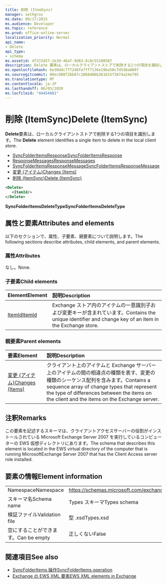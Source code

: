 ```yaml
---
title: 削除 (ItemSync)
manager: sethgros
ms.date: 09/17/2015
ms.audience: Developer
ms.topic: reference
ms.prod: office-online-server
localization_priority: Normal
api_name:
- Delete
api_type:
- schema
ms.assetid: 4f372d57-2e39-46af-9d83-6c8c55108587
description: Delete 要素は、ローカルクライアントストアで削除する1つの項目を識別します。
ms.openlocfilehash: 6e30ddc7f7248fe7ff7136e19ba58c7d5d8a800f
ms.sourcegitcommit: 88ec988f2bb67c1866d06b361615f3674a24e795
ms.translationtype: MT
ms.contentlocale: ja-JP
ms.lasthandoff: 06/03/2020
ms.locfileid: "44454681"
---
```

# <a name="delete-itemsync"></a><span data-ttu-id="10223-103">削除 (ItemSync)</span><span class="sxs-lookup"><span data-stu-id="10223-103">Delete (ItemSync)</span></span>

<span data-ttu-id="10223-104">**Delete**要素は、ローカルクライアントストアで削除する1つの項目を識別します。</span><span class="sxs-lookup"><span data-stu-id="10223-104">The **Delete** element identifies a single item to delete in the local client store.</span></span> 
  
- [<span data-ttu-id="10223-105">SyncFolderItemsResponse</span><span class="sxs-lookup"><span data-stu-id="10223-105">SyncFolderItemsResponse</span></span>](syncfolderitemsresponse.md)  
- [<span data-ttu-id="10223-106">ResponseMessages</span><span class="sxs-lookup"><span data-stu-id="10223-106">ResponseMessages</span></span>](responsemessages.md) 
- [<span data-ttu-id="10223-107">SyncFolderItemsResponseMessage</span><span class="sxs-lookup"><span data-stu-id="10223-107">SyncFolderItemsResponseMessage</span></span>](syncfolderitemsresponsemessage.md)  
- [<span data-ttu-id="10223-108">変更 (アイテム)</span><span class="sxs-lookup"><span data-stu-id="10223-108">Changes (Items)</span></span>](changes-items.md)  
- [<span data-ttu-id="10223-109">削除 (ItemSync)</span><span class="sxs-lookup"><span data-stu-id="10223-109">Delete (ItemSync)</span></span>](delete-itemsync.md)
  
```xml
<Delete>
   <ItemId/>
</Delete>
```

<span data-ttu-id="10223-110">**SyncFolderItemsDeleteType**</span><span class="sxs-lookup"><span data-stu-id="10223-110">**SyncFolderItemsDeleteType**</span></span>

## <a name="attributes-and-elements"></a><span data-ttu-id="10223-111">属性と要素</span><span class="sxs-lookup"><span data-stu-id="10223-111">Attributes and elements</span></span>

<span data-ttu-id="10223-112">以下のセクションで、属性、子要素、親要素について説明します。</span><span class="sxs-lookup"><span data-stu-id="10223-112">The following sections describe attributes, child elements, and parent elements.</span></span>
  
### <a name="attributes"></a><span data-ttu-id="10223-113">属性</span><span class="sxs-lookup"><span data-stu-id="10223-113">Attributes</span></span>

<span data-ttu-id="10223-114">なし。</span><span class="sxs-lookup"><span data-stu-id="10223-114">None.</span></span>
  
### <a name="child-elements"></a><span data-ttu-id="10223-115">子要素</span><span class="sxs-lookup"><span data-stu-id="10223-115">Child elements</span></span>

|<span data-ttu-id="10223-116">**Element**</span><span class="sxs-lookup"><span data-stu-id="10223-116">**Element**</span></span>|<span data-ttu-id="10223-117">**説明**</span><span class="sxs-lookup"><span data-stu-id="10223-117">**Description**</span></span>|
|:-----|:-----|
|[<span data-ttu-id="10223-118">ItemId</span><span class="sxs-lookup"><span data-stu-id="10223-118">ItemId</span></span>](itemid.md) <br/> |<span data-ttu-id="10223-119">Exchange ストア内のアイテムの一意識別子および変更キーが含まれています。</span><span class="sxs-lookup"><span data-stu-id="10223-119">Contains the unique identifier and change key of an item in the Exchange store.</span></span>  <br/> |
   
### <a name="parent-elements"></a><span data-ttu-id="10223-120">親要素</span><span class="sxs-lookup"><span data-stu-id="10223-120">Parent elements</span></span>

|<span data-ttu-id="10223-121">**要素**</span><span class="sxs-lookup"><span data-stu-id="10223-121">**Element**</span></span>|<span data-ttu-id="10223-122">**説明**</span><span class="sxs-lookup"><span data-stu-id="10223-122">**Description**</span></span>|
|:-----|:-----|
|[<span data-ttu-id="10223-123">変更 (アイテム)</span><span class="sxs-lookup"><span data-stu-id="10223-123">Changes (Items)</span></span>](changes-items.md) <br/> |<span data-ttu-id="10223-124">クライアント上のアイテムと Exchange サーバー上のアイテムの間の相違点の種類を表す、変更の種類のシーケンス配列を含みます。</span><span class="sxs-lookup"><span data-stu-id="10223-124">Contains a sequence array of change types that represent the type of differences between the items on the client and the items on the Exchange server.</span></span>  <br/> |
   
## <a name="remarks"></a><span data-ttu-id="10223-125">注釈</span><span class="sxs-lookup"><span data-stu-id="10223-125">Remarks</span></span>

<span data-ttu-id="10223-126">この要素を記述するスキーマは、クライアントアクセスサーバーの役割がインストールされている Microsoft Exchange Server 2007 を実行しているコンピューターの EWS 仮想ディレクトリにあります。</span><span class="sxs-lookup"><span data-stu-id="10223-126">The schema that describes this element is located in the EWS virtual directory of the computer that is running MicrosoftExchange Server 2007 that has the Client Access server role installed.</span></span>
  
## <a name="element-information"></a><span data-ttu-id="10223-127">要素の情報</span><span class="sxs-lookup"><span data-stu-id="10223-127">Element information</span></span>

|||
|:-----|:-----|
|<span data-ttu-id="10223-128">Namespace</span><span class="sxs-lookup"><span data-stu-id="10223-128">Namespace</span></span>  <br/> |https://schemas.microsoft.com/exchange/services/2006/types  <br/> |
|<span data-ttu-id="10223-129">スキーマ名</span><span class="sxs-lookup"><span data-stu-id="10223-129">Schema name</span></span>  <br/> |<span data-ttu-id="10223-130">Types スキーマ</span><span class="sxs-lookup"><span data-stu-id="10223-130">Types schema</span></span>  <br/> |
|<span data-ttu-id="10223-131">検証ファイル</span><span class="sxs-lookup"><span data-stu-id="10223-131">Validation file</span></span>  <br/> |<span data-ttu-id="10223-132">型 .xsd</span><span class="sxs-lookup"><span data-stu-id="10223-132">Types.xsd</span></span>  <br/> |
|<span data-ttu-id="10223-133">空にすることができます。</span><span class="sxs-lookup"><span data-stu-id="10223-133">Can be empty</span></span>  <br/> |<span data-ttu-id="10223-134">正しくない</span><span class="sxs-lookup"><span data-stu-id="10223-134">False</span></span>  <br/> |
   
## <a name="see-also"></a><span data-ttu-id="10223-135">関連項目</span><span class="sxs-lookup"><span data-stu-id="10223-135">See also</span></span>

- [<span data-ttu-id="10223-136">SyncFolderItems 操作</span><span class="sxs-lookup"><span data-stu-id="10223-136">SyncFolderItems operation</span></span>](syncfolderitems-operation.md)
- [<span data-ttu-id="10223-137">Exchange の EWS XML 要素</span><span class="sxs-lookup"><span data-stu-id="10223-137">EWS XML elements in Exchange</span></span>](ews-xml-elements-in-exchange.md)

